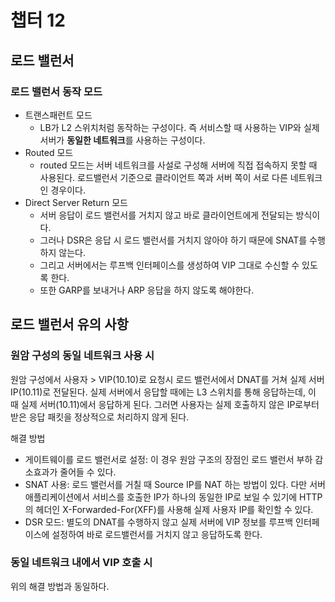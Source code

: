 # 챕터 12

## 로드 밸런서

### 로드 밸런서 동작 모드

- 트랜스패런트 모드
  - LB가 L2 스위치처럼 동작하는 구성이다. 즉 서비스할 때 사용하는 VIP와 실제 서버가 **동일한 네트워크**를 사용하는 구성이다. 
- Routed 모드
  - routed 모드는 서버 네트워크를 사설로 구성해 서버에 직접 접속하지 못할 때 사용된다. 로드밸런서 기준으로 클라이언트 쪽과 서버 쪽이 서로 다른 네트워크인 경우이다.
- Direct Server Return 모드
  - 서버 응답이 로드 밸런서를 거치지 않고 바로 클라이언트에게 전달되는 방식이다.
  - 그러나 DSR은 응답 시 로드 밸런서를 거치지 않아야 하기 때문에 SNAT를 수행하지 않는다.
  - 그리고 서버에서는 루프백 인터페이스를 생성하여 VIP 그대로 수신할 수 있도록 한다.
  - 또한 GARP를 보내거나 ARP 응답을 하지 않도록 해야한다.

## 로드 밸런서 유의 사항

### 원암 구성의 동일 네트워크 사용 시

원암 구성에서 사용자 > VIP(10.10)로 요청시 로드 밸런서에서 DNAT를 거쳐 실제 서버 IP(10.11)로 전달된다. 실제 서버에서 응답할 때에는 L3 스위치를 통해 응답하는데, 이 때 실제 서버(10.11)에서 응답하게 된다. 그러면 사용자는 실제 호출하지 않은 IP로부터 받은 응답 패킷을 정상적으로 처리하지 않게 된다.

해결 방법
- 게이트웨이를 로드 밸런서로 설정: 이 경우 원암 구조의 장점인 로드 밸런서 부하 감소효과가 줄어들 수 있다.
- SNAT 사용: 로드 밸런서를 거칠 때 Source IP를 NAT 하는 방법이 있다. 다만 서버 애플리케이션에서 서비스를 호출한 IP가 하나의 동일한 IP로 보일 수 있기에 HTTP의 헤더인 X-Forwarded-For(XFF)를 사용해 실제 사용자 IP를 확인할 수 있다.
- DSR 모드: 별도의 DNAT를 수행하지 않고 실제 서버에 VIP 정보를 루프백 인터페이스에 설정하여 바로 로드밸런서를 거치지 않고 응답하도록 한다.

### 동일 네트워크 내에서 VIP 호출 시

위의 해결 방법과 동일하다.
